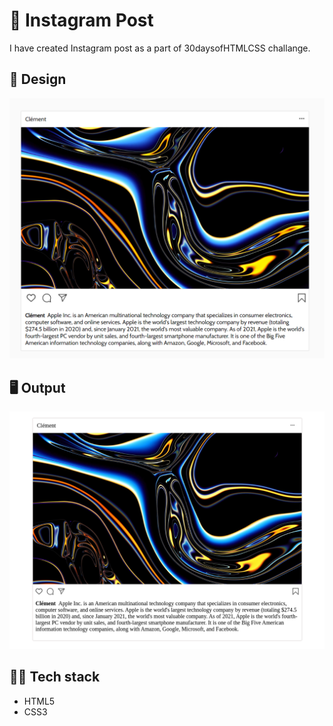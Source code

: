 # 📮 Instagram Post
I have created Instagram post as a part of 30daysofHTMLCSS challange.

## 🎨 Design 
![Design of pattern](design.png)

## 🖥️ Output
![output](OUTPUT.png)

## 🧑‍💻 Tech stack
- HTML5
- CSS3


